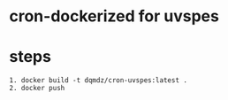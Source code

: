 # cron-dockerized for uvspes

# steps
    1. docker build -t dqmdz/cron-uvspes:latest .
    2. docker push